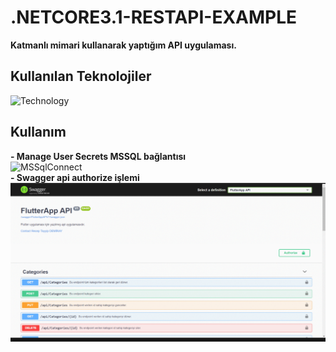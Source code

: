 # .NETCORE3.1-RESTAPI-EXAMPLE
**Katmanlı mimari kullanarak yaptığım API uygulaması.**

## Kullanılan Teknolojiler

![Technology](https://github.com/RTDemiray/.NETCORE3.1-RESTAPI-EXAMPLE/blob/master/Foto%C4%9Fraflar/flutter_app_package.gif)

## Kullanım
**- Manage User Secrets MSSQL bağlantısı** <br/>
![MSSqlConnect](https://github.com/RTDemiray/.NETCORE3.1-RESTAPI-EXAMPLE/blob/master/Foto%C4%9Fraflar/Webp.net-gifmaker.gif) <br/>
**- Swagger api authorize işlemi** <br/>
![Authorize](https://github.com/RTDemiray/.NETCORE3.1-RESTAPI-EXAMPLE/blob/master/Foto%C4%9Fraflar/swagger_gif.gif)
